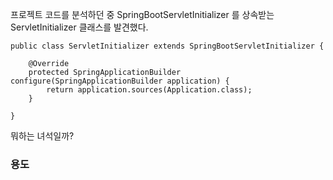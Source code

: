 프로젝트 코드를 분석하던 중 SpringBootServletInitializer 를 상속받는 ServletInitializer 클래스를 발견했다.

```
public class ServletInitializer extends SpringBootServletInitializer {

	@Override
	protected SpringApplicationBuilder configure(SpringApplicationBuilder application) {
		return application.sources(Application.class);
	}

}
```

뭐하는 녀석일까?

### 용도

